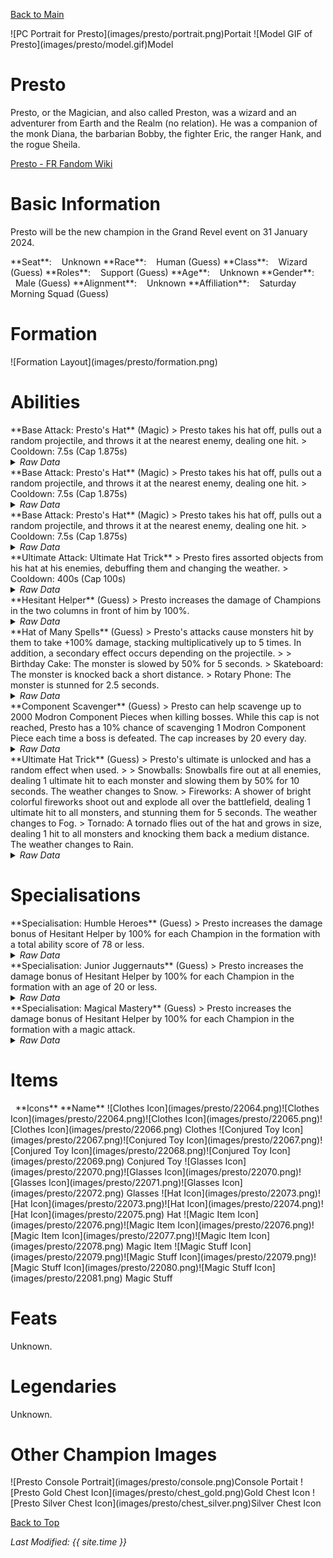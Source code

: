 [Back to Main](index.md)

<span class="championPortraitsRow">
    <span class="championPortraitsImage">
        ![PC Portrait for Presto](images/presto/portrait.png)Portait
    </span>
    <span class="championPortraitsImage">
        ![Model GIF of Presto](images/presto/model.gif)Model
    </span>
</span>

# Presto

Presto, or the Magician, and also called Preston, was a wizard and an adventurer from Earth and the Realm (no relation). He was a companion of the monk Diana, the barbarian Bobby, the fighter Eric, the ranger Hank, and the rogue Sheila.

[Presto - FR Fandom Wiki](https://forgottenrealms.fandom.com/wiki/Presto)

# Basic Information

Presto will be the new champion in the Grand Revel event on 31 January 2024.

<span class="champStatsTableColumn">
    <span class="champStatsTableRow">
        <span class="champStatsTableInfoHeader">
            <span style="margin-right:4px;">**Seat**:</span>
        </span>
        <span class="champStatsTableInfoSmall">
            <span style="margin-left:8px;">Unknown</span>
        </span>
    </span>
    <span class="champStatsTableRow">
        <span class="champStatsTableInfoHeader">
            <span style="margin-right:4px;">**Race**:</span>
        </span>
        <span class="champStatsTableInfoSmall">
            <span style="margin-left:8px;">Human (Guess)</span>
        </span>
    </span>
    <span class="champStatsTableRow">
        <span class="champStatsTableInfoHeader">
            <span style="margin-right:4px;">**Class**:</span>
        </span>
        <span class="champStatsTableInfoSmall">
            <span style="margin-left:8px;">Wizard (Guess)</span>
        </span>
    </span>
    <span class="champStatsTableRow">
        <span class="champStatsTableInfoHeader">
            <span style="margin-right:4px;">**Roles**:</span>
        </span>
        <span class="champStatsTableInfoSmall">
            <span style="margin-left:8px;">Support (Guess)</span>
        </span>
    </span>
    <span class="champStatsTableRow">
        <span class="champStatsTableInfoHeader">
            <span style="margin-right:4px;">**Age**:</span>
        </span>
        <span class="champStatsTableInfoSmall">
            <span style="margin-left:8px;">Unknown</span>
        </span>
    </span>
    <span class="champStatsTableRow">
        <span class="champStatsTableInfoHeader">
            <span style="margin-right:4px;">**Gender**:</span>
        </span>
        <span class="champStatsTableInfoSmall">
            <span style="margin-left:8px;">Male (Guess)</span>
        </span>
    </span>
    <span class="champStatsTableRow">
        <span class="champStatsTableInfoHeader">
            <span style="margin-right:4px;">**Alignment**:</span>
        </span>
        <span class="champStatsTableInfoSmall">
            <span style="margin-left:8px;">Unknown</span>
        </span>
    </span>
    <span class="champStatsTableRow">
        <span class="champStatsTableInfoHeader">
            <span style="margin-right:4px;">**Affiliation**:</span>
        </span>
        <span class="champStatsTableInfoSmall">
            <span style="margin-left:8px;">Saturday Morning Squad (Guess)</span>
        </span>
    </span>
</span>

# Formation

<span class="formationBorder">
    ![Formation Layout](images/presto/formation.png)
</span>

# Abilities

<div markdown="1" class="abilityBorder"><div markdown="1" class="abilityBorderInner">
**Base Attack: Presto's Hat** (Magic)
> Presto takes his hat off, pulls out a random projectile, and throws it at the nearest enemy, dealing one hit.  
> Cooldown: 7.5s (Cap 1.875s)
<details><summary><em>Raw Data</em></summary>
<p>
<pre>
{
	"id": 723,
	"name": "Presto's Hat",
	"description": "Presto takes his hat off, pulls out a random projectile, and throws it at the nearest enemy, dealing one hit.",
	"long_description": "",
	"graphic_id": 0,
	"target": "front",
	"num_targets": 1,
	"aoe_radius": 0,
	"damage_modifier": 1,
	"cooldown": 7.5,
	"animations": [
		{
			"type": "ranged_attack",
			"projectile": "pd_generic_projectile",
			"shoot_frame": 20,
			"shoot_sound": 149,
			"hit_sound": 133,
			"projectile_details": {
				"hash": "506536f125912899f3ee905bda3e8b02",
				"projectile_speed": 1250,
				"projectile_graphic_id": 22060,
				"percent_height_offset": 10,
				"rotation_speed": 100
			},
			"change_attack": {
				"attack_ids": [
					723,
					724,
					725
				]
			}
		}
	],
	"tags": [
		"ranged"
	],
	"damage_types": [
		"magic"
	]
}
</pre>
</p>
</details>
</div></div>
<div markdown="1" class="abilityBorder"><div markdown="1" class="abilityBorderInner">
**Base Attack: Presto's Hat** (Magic)
> Presto takes his hat off, pulls out a random projectile, and throws it at the nearest enemy, dealing one hit.  
> Cooldown: 7.5s (Cap 1.875s)
<details><summary><em>Raw Data</em></summary>
<p>
<pre>
{
	"id": 724,
	"name": "Presto's Hat",
	"description": "Presto takes his hat off, pulls out a random projectile, and throws it at the nearest enemy, dealing one hit.",
	"long_description": "",
	"graphic_id": 0,
	"target": "front",
	"num_targets": 1,
	"aoe_radius": 0,
	"damage_modifier": 1,
	"cooldown": 7.5,
	"animations": [
		{
			"type": "ranged_attack",
			"projectile": "pd_generic_projectile",
			"shoot_frame": 20,
			"shoot_sound": 149,
			"hit_sound": 133,
			"projectile_details": {
				"hash": "da28f8663d38cd1dd79099dcff2af789",
				"projectile_speed": 1250,
				"projectile_graphic_id": 22062,
				"percent_height_offset": -5
			},
			"change_attack": {
				"attack_ids": [
					723,
					724,
					725
				]
			}
		}
	],
	"tags": [
		"ranged"
	],
	"damage_types": [
		"magic"
	]
}
</pre>
</p>
</details>
</div></div>
<div markdown="1" class="abilityBorder"><div markdown="1" class="abilityBorderInner">
**Base Attack: Presto's Hat** (Magic)
> Presto takes his hat off, pulls out a random projectile, and throws it at the nearest enemy, dealing one hit.  
> Cooldown: 7.5s (Cap 1.875s)
<details><summary><em>Raw Data</em></summary>
<p>
<pre>
{
	"id": 725,
	"name": "Presto's Hat",
	"description": "Presto takes his hat off, pulls out a random projectile, and throws it at the nearest enemy, dealing one hit.",
	"long_description": "",
	"graphic_id": 0,
	"target": "front",
	"num_targets": 1,
	"aoe_radius": 0,
	"damage_modifier": 1,
	"cooldown": 7.5,
	"animations": [
		{
			"type": "ranged_attack",
			"projectile": "pd_generic_projectile",
			"shoot_frame": 20,
			"shoot_sound": 149,
			"hit_sound": 133,
			"projectile_details": {
				"hash": "f5c28dff14660a99747464d9098133fc",
				"projectile_speed": 1400,
				"projectile_graphic_id": 22061,
				"percent_height_offset": 5
			},
			"change_attack": {
				"attack_ids": [
					723,
					724,
					725
				]
			}
		}
	],
	"tags": [
		"ranged"
	],
	"damage_types": [
		"magic"
	]
}
</pre>
</p>
</details>
</div></div>

<div markdown="1" class="abilityBorder"><div markdown="1" class="abilityBorderInner">
**Ultimate Attack: Ultimate Hat Trick**
> Presto fires assorted objects from his hat at his enemies, debuffing them and changing the weather.  
> Cooldown: 400s (Cap 100s)
<details><summary><em>Raw Data</em></summary>
<p>
<pre>
{
	"id": 726,
	"name": "A Hatful of Havoc",
	"description": "Presto fires assorted objects from his hat at his enemies.",
	"long_description": "Presto fires assorted objects from his hat at his enemies, debuffing them and changing the weather.",
	"graphic_id": 22107,
	"target": "random",
	"num_targets": 1,
	"aoe_radius": 0,
	"damage_modifier": 0.03,
	"cooldown": 400,
	"animations": [
		{
			"type": "presto_ultimate",
			"snowball_data": {
				"slow_effect": {
					"effect_string": "monster_speed_reduce,50",
					"for_time": "10"
				},
				"snow_effect": {
					"effect_string": "change_weather",
					"weather": "snowing_only"
				}
			},
			"firework_data": {
				"stun_effect": {
					"effect_string": "monster_stun,5"
				},
				"fog_effect": {
					"effect_string": "change_weather",
					"weather": "fog"
				},
				"firework_position": [
					1250,
					400
				]
			},
			"tornado_data": {
				"knockback_effect": {
					"effect_string": "push_back_monster,25"
				},
				"rain_effect": {
					"effect_string": "change_weather",
					"weather": "rain"
				}
			}
		}
	],
	"tags": [
		"ranged",
		"ultimate"
	],
	"damage_types": [
		"magic"
	]
}
</pre>
</p>
</details>
</div></div>

<div markdown="1" class="abilityBorder"><div markdown="1" class="abilityBorderInner">
**Hesitant Helper** (Guess)
> Presto increases the damage of Champions in the two columns in front of him by 100%.
<details><summary><em>Raw Data</em></summary>
<p>
<pre>
{
	"id": 1836,
	"flavour_text": "",
	"description": {
		"desc": "$source increases the damage of Champions in the two columns in front of him by $(amount)%"
	},
	"effect_keys": [
		{
			"effect_string": "hero_dps_multiplier_mult,100",
			"targets": [
				"next_two_col"
			]
		}
	],
	"requirements": "",
	"graphic_id": 22102,
	"properties": {
		"is_formation_ability": true
	}
}
</pre>
</p>
</details>
</div></div>

<div markdown="1" class="abilityBorder"><div markdown="1" class="abilityBorderInner">
**Hat of Many Spells** (Guess)
> Presto's attacks cause monsters hit by them to take +100% damage, stacking multiplicatively up to 5 times. In addition, a secondary effect occurs depending on the projectile.  
>   
> Birthday Cake: The monster is slowed by 50% for 5 seconds.  
> Skateboard: The monster is knocked back a short distance.  
> Rotary Phone: The monster is stunned for 2.5 seconds.
<details><summary><em>Raw Data</em></summary>
<p>
<pre>
{
	"id": 1837,
	"flavour_text": "",
	"description": {
		"desc": "Presto's attacks cause monsters hit by them to take +$(debuff_base_amount___4)% damage, stacking multiplicatively up to 5 times. In addition, a secondary effect occurs depending on the projectile.^^Birthday Cake: The monster is slowed by 50% for 5 seconds.^Skateboard: The monster is knocked back a short distance.^Rotary Phone: The monster is stunned for 2.5 seconds."
	},
	"effect_keys": [
		{
			"effect_string": "presto_hat_of_many_spells",
			"debuff_before_damage": true,
			"slow_amount": 50,
			"debuff_duration": 5,
			"debuffing_attack_ids": [
				723
			],
			"debuff_effects": [
				{
					"effect_string": "monster_speed_reduce,$slow_amount",
					"for_time": "$debuff_duration"
				}
			]
		},
		{
			"effect_string": "presto_hat_of_many_spells",
			"debuff_before_damage": true,
			"knockback_amount": 15,
			"effect_is_action": true,
			"debuffing_attack_ids": [
				724
			],
			"debuff_effects": [
				{
					"effect_string": "push_back_monster,$knockback_amount"
				}
			]
		},
		{
			"effect_string": "presto_hat_of_many_spells",
			"debuff_before_damage": true,
			"stun_duration": 2.5,
			"effect_is_action": true,
			"debuffing_attack_ids": [
				725
			],
			"debuff_effects": [
				{
					"effect_string": "monster_stun,$stun_duration"
				}
			]
		},
		{
			"effect_string": "presto_hat_of_many_spells",
			"debuff_before_damage": true,
			"debuff_base_amount": 100,
			"debuff_max_stacks": 5,
			"debuffing_attack_ids": [
				723,
				724,
				725
			],
			"debuff_effects": [
				{
					"effect_string": "increase_monster_damage,$debuff_base_amount",
					"active_graphic_id": 22161,
					"active_graphic_y": -120,
					"use_stack_as_frame": true,
					"stack_as_frame_offset": -1,
					"overlay_play_mode": "stopped",
					"bottom": false,
					"stacks_on_reapply": true,
					"manual_stacking": true,
					"max_stacks": "$debuff_max_stacks",
					"stacks_multiply": true,
					"use_collection_source": true,
					"stack_across_effects": false
				}
			]
		}
	],
	"requirements": "",
	"graphic_id": 22101,
	"properties": {
		"is_formation_ability": true,
		"owner_use_outgoing_description": true,
		"indexed_effect_properties": true,
		"per_effect_index_bonuses": true,
		"default_bonus_index": 0
	}
}
</pre>
</p>
</details>
</div></div>

<div markdown="1" class="abilityBorder"><div markdown="1" class="abilityBorderInner">
**Component Scavenger** (Guess)
> Presto can help scavenge up to 2000 Modron Component Pieces when killing bosses. While this cap is not reached, Presto has a 10% chance of scavenging 1 Modron Component Piece each time a boss is defeated. The cap increases by 20 every day.
<details><summary><em>Raw Data</em></summary>
<p>
<pre>
{
	"id": 1838,
	"flavour_text": "",
	"description": {
		"desc": "Presto can help scavenge up to $presto_component_scavenger_max Modron Component Pieces when killing bosses. While this cap is not reached, Presto has a 10% chance of scavenging 1 Modron Component Piece each time a boss is defeated. The cap increases by 20 every day.^^$presto_component_scavenger_description"
	},
	"effect_keys": [
		{
			"effect_string": "presto_component_scavenger",
			"default_component_max": 2000,
			"off_when_benched": true
		}
	],
	"requirements": "",
	"graphic_id": 22100,
	"properties": {
		"is_formation_ability": true,
		"formation_circle_icon": false,
		"show_owner_incoming": false
	}
}
</pre>
</p>
</details>
</div></div>

<div markdown="1" class="abilityBorder"><div markdown="1" class="abilityBorderInner">
**Ultimate Hat Trick** (Guess)
> Presto's ultimate is unlocked and has a random effect when used.  
>   
> Snowballs: Snowballs fire out at all enemies, dealing 1 ultimate hit to each monster and slowing them by 50% for 10 seconds. The weather changes to Snow.  
> Fireworks: A shower of bright colorful fireworks shoot out and explode all over the battlefield, dealing 1 ultimate hit to all monsters, and stunning them for 5 seconds. The weather changes to Fog.  
> Tornado: A tornado flies out of the hat and grows in size, dealing 1 hit to all monsters and knocking them back a medium distance. The weather changes to Rain.
<details><summary><em>Raw Data</em></summary>
<p>
<pre>
{
	"id": 1865,
	"flavour_text": "",
	"description": {
		"desc": "Presto's ultimate is unlocked and has a random effect when used.^^Snowballs: Snowballs fire out at all enemies, dealing 1 ultimate hit to each monster and slowing them by 50% for 10 seconds. The weather changes to Snow.^Fireworks: A shower of bright colorful fireworks shoot out and explode all over the battlefield, dealing 1 ultimate hit to all monsters, and stunning them for 5 seconds. The weather changes to Fog.^Tornado: A tornado flies out of the hat and grows in size, dealing 1 hit to all monsters and knocking them back a medium distance. The weather changes to Rain."
	},
	"effect_keys": [
		{
			"effect_string": "set_ultimate_attack,726"
		}
	],
	"requirements": "",
	"graphic_id": 0,
	"properties": {
		"is_formation_ability": true,
		"owner_use_outgoing_description": true
	}
}
</pre>
</p>
</details>
</div></div>

# Specialisations

<div markdown="1" class="abilityBorder"><div markdown="1" class="abilityBorderInner">
**Specialisation: Humble Heroes** (Guess)
> Presto increases the damage bonus of Hesitant Helper by 100% for each Champion in the formation with a total ability score of 78 or less.
<details><summary><em>Raw Data</em></summary>
<p>
<pre>
{
	"id": 1839,
	"flavour_text": "",
	"description": {
		"desc": "$source increases the damage bonus of Hesitant Helper by $(not_buffed amount)% for each Champion in the formation with a total ability score of 78 or less."
	},
	"effect_keys": [
		{
			"effect_string": "buff_upgrade,100,13762",
			"show_bonus": true,
			"amount_func": "mult",
			"stack_func": "per_crusader",
			"target_filters": [
				{
					"type": "stat",
					"stat": "total_ability_score",
					"comparison": "<=",
					"value": 78
				}
			],
			"stack_title": "Humble Champions",
			"amount_updated_listeners": [
				"feat_changed",
				"slot_changed",
				"ability_score_changed"
			]
		}
	],
	"requirements": "",
	"graphic_id": 0,
	"properties": {
		"is_formation_ability": true,
		"formation_circle_icon": false,
		"spec_option_post_apply_info": "Humble Champions: $num_stacks"
	}
}
</pre>
</p>
</details>
</div></div>

<div markdown="1" class="abilityBorder"><div markdown="1" class="abilityBorderInner">
**Specialisation: Junior Juggernauts** (Guess)
> Presto increases the damage bonus of Hesitant Helper by 100% for each Champion in the formation with an age of 20 or less.
<details><summary><em>Raw Data</em></summary>
<p>
<pre>
{
	"id": 1840,
	"flavour_text": "",
	"description": {
		"desc": "$source increases the damage bonus of Hesitant Helper by $(not_buffed amount)% for each Champion in the formation with an age of 20 or less."
	},
	"effect_keys": [
		{
			"effect_string": "buff_upgrade,100,13762",
			"amount_func": "mult",
			"stacks_multiply": true,
			"stack_func": "per_hero_attribute",
			"per_hero_expr": "age<=20",
			"amount_updated_listeners": [
				"slot_changed"
			],
			"stack_title": "Young Champions",
			"show_bonus": true
		}
	],
	"requirements": "",
	"graphic_id": 0,
	"properties": {
		"is_formation_ability": true,
		"formation_circle_icon": false,
		"spec_option_post_apply_info": "Young Champions: $num_stacks"
	}
}
</pre>
</p>
</details>
</div></div>

<div markdown="1" class="abilityBorder"><div markdown="1" class="abilityBorderInner">
**Specialisation: Magical Mastery** (Guess)
> Presto increases the damage bonus of Hesitant Helper by 100% for each Champion in the formation with a magic attack.
<details><summary><em>Raw Data</em></summary>
<p>
<pre>
{
	"id": 1841,
	"flavour_text": "",
	"description": {
		"desc": "$source increases the damage bonus of Hesitant Helper by $(not_buffed amount)% for each Champion in the formation with a magic attack."
	},
	"effect_keys": [
		{
			"effect_string": "buff_upgrade,100,13762",
			"show_bonus": true,
			"amount_func": "mult",
			"stack_func": "per_crusader",
			"target_filters": [
				{
					"type": "attack_type",
					"attack": "magic"
				}
			],
			"stack_title": "Magic Champions",
			"amount_updated_listeners": [
				"attack_changed",
				"slot_changed"
			]
		}
	],
	"requirements": "",
	"graphic_id": 0,
	"properties": {
		"is_formation_ability": true,
		"formation_circle_icon": false,
		"spec_option_post_apply_info": "Magic Champions: $num_stacks"
	}
}
</pre>
</p>
</details>
</div></div>

# Items

<span class="itemTableColumn">
    <span class="itemTableRowHeader">
        <span class="itemTableIcon">
            <span style="margin-left:8px;">**Icons**</span>
        </span>
        <span class="itemTableNameSmall">
            **Name**
        </span>
    </span>
    <span class="itemTableRow">
        <span class="itemTableIcon">
            <span class="itemTableIcon1">![Clothes Icon](images/presto/22064.png)</span><span class="itemTableIcon2">![Clothes Icon](images/presto/22064.png)</span><span class="itemTableIcon3">![Clothes Icon](images/presto/22065.png)</span><span class="itemTableIcon4">![Clothes Icon](images/presto/22066.png)</span>
        </span>
        <span class="itemTableNameSmall">
            Clothes
        </span>
    </span>
    <span class="itemTableRow">
        <span class="itemTableIcon">
            <span class="itemTableIcon1">![Conjured Toy Icon](images/presto/22067.png)</span><span class="itemTableIcon2">![Conjured Toy Icon](images/presto/22067.png)</span><span class="itemTableIcon3">![Conjured Toy Icon](images/presto/22068.png)</span><span class="itemTableIcon4">![Conjured Toy Icon](images/presto/22069.png)</span>
        </span>
        <span class="itemTableNameSmall">
            Conjured Toy
        </span>
    </span>
    <span class="itemTableRow">
        <span class="itemTableIcon">
            <span class="itemTableIcon1">![Glasses Icon](images/presto/22070.png)</span><span class="itemTableIcon2">![Glasses Icon](images/presto/22070.png)</span><span class="itemTableIcon3">![Glasses Icon](images/presto/22071.png)</span><span class="itemTableIcon4">![Glasses Icon](images/presto/22072.png)</span>
        </span>
        <span class="itemTableNameSmall">
            Glasses
        </span>
    </span>
    <span class="itemTableRow">
        <span class="itemTableIcon">
            <span class="itemTableIcon1">![Hat Icon](images/presto/22073.png)</span><span class="itemTableIcon2">![Hat Icon](images/presto/22073.png)</span><span class="itemTableIcon3">![Hat Icon](images/presto/22074.png)</span><span class="itemTableIcon4">![Hat Icon](images/presto/22075.png)</span>
        </span>
        <span class="itemTableNameSmall">
            Hat
        </span>
    </span>
    <span class="itemTableRow">
        <span class="itemTableIcon">
            <span class="itemTableIcon1">![Magic Item Icon](images/presto/22076.png)</span><span class="itemTableIcon2">![Magic Item Icon](images/presto/22076.png)</span><span class="itemTableIcon3">![Magic Item Icon](images/presto/22077.png)</span><span class="itemTableIcon4">![Magic Item Icon](images/presto/22078.png)</span>
        </span>
        <span class="itemTableNameSmall">
            Magic Item
        </span>
    </span>
    <span class="itemTableRow">
        <span class="itemTableIcon">
            <span class="itemTableIcon1">![Magic Stuff Icon](images/presto/22079.png)</span><span class="itemTableIcon2">![Magic Stuff Icon](images/presto/22079.png)</span><span class="itemTableIcon3">![Magic Stuff Icon](images/presto/22080.png)</span><span class="itemTableIcon4">![Magic Stuff Icon](images/presto/22081.png)</span>
        </span>
        <span class="itemTableNameSmall">
            Magic Stuff
        </span>
    </span>
</span>

# Feats

Unknown.

# Legendaries

Unknown.

# Other Champion Images

<span class="championImagesColumn">
    <span class="championImagesRow">
        <span class="championImagesPortrait">
            ![Presto Console Portrait](images/presto/console.png)Console Portait
        </span>
    </span>
    <span class="championImagesRow">
        <span class="championImagesChests">
            ![Presto Gold Chest Icon](images/presto/chest_gold.png)Gold Chest Icon
        </span>
        <span class="championImagesChests">
            ![Presto Silver Chest Icon](images/presto/chest_silver.png)Silver Chest Icon
        </span>
    </span>
</span>

[Back to Top](#top)

*Last Modified: {{ site.time }}*